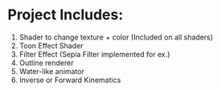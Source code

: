 # Project Includes:
1. Shader to change texture + color (Included on all shaders)
2. Toon Effect Shader
3. Filter Effect (Sepia Filter implemented for ex.)
4. Outline renderer
5. Water-like animator
6. Inverse or Forward Kinematics
